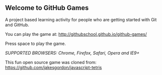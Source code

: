 ## Welcome to GitHub Games

A project based learning activity for people who are getting started with Git and GitHub.

You can play the game at: http://githubschool.github.io/github-games/

Press space to play the game.

_*SUPPORTED BROWSERS*: Chrome, Firefox, Safari, Opera and IE9+_


This fun open source game was cloned from: https://github.com/jakesgordon/javascript-tetris
